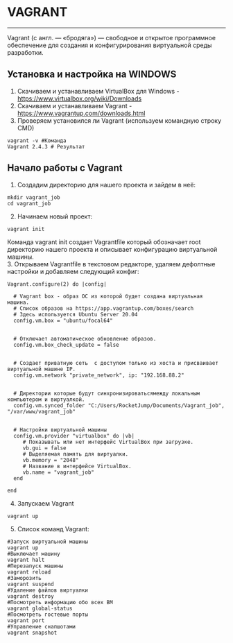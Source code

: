 # VAGRANT
_ _ _
Vagrant (с англ. — «бродяга») — свободное и открытое программное обеспечение для создания и конфигурирования виртуальной среды разработки.

## Установка и настройка на WINDOWS
1. Скачиваем и устанавливаем VirtualBox для Windows - https://www.virtualbox.org/wiki/Downloads
2. Скачиваем и устанавливаем Vagrant - https://www.vagrantup.com/downloads.html
3. Проверяем установился ли Vagrant (используем командную строку CMD)
```
vagrant -v #Команда
Vagrant 2.4.3 # Результат
```

## Начало работы с Vagrant
1. Создадим директорию для нашего  проекта и зайдем в неё:
```
mkdir vagrant_job
cd vagrant_job
```
2. Начинаем новый проект:
```
vagrant init
```
Команда vagrant init создает Vagrantfile который обозначает root директорию нашего проекта и описывает конфигурацию виртуальной машины.    
3. Открываем Vagrantfile в текстовом редакторе, удаляем дефолтные настройки и добавляем следующий конфиг:
```
Vagrant.configure(2) do |config|

  # Vagrant box - образ ОС из которой будет создана виртуальная машина.
  # Список образов на https://app.vagrantup.com/boxes/search
  # Здесь используется Ubuntu Server 20.04 
  config.vm.box = "ubuntu/focal64"
  

  # Отключает автоматическое обновление образов.
  config.vm.box_check_update = false
  

  # Создает приватную сеть  с доступом только из хоста и присваивает виртуальной машине IP.
  config.vm.network "private_network", ip: "192.168.88.2"
  

  # Директории которые будут синхронизироватьсямежду локальным компьютером и виртуалкой.
  config.vm.synced_folder "C:/Users/RocketJump/Documents/Vagrant_job", "/var/www/vagrant_job"
  

  # Настройки виртуальной машины
  config.vm.provider "virtualbox" do |vb|
	 # Показывать или нет интерфейс VirtualBox при загрузке.
	 vb.gui = false
	 # Выделяемая память для виртуалки.
	 vb.memory = "2048"
	 # Название в интерфейсе VirtualBox.
	 vb.name = "vagrant_job"
  end  

end
```
4. Запускаем Vagrant
```
vagrant up
```
5. Список команд Vagrant:
```
#Запуск виртуальной машины
vagrant up
#Выключает машину
vagrant halt
#Перезапуск машины
vagrant reload
#Заморозить
vagrant suspend
#Удаление файлов виртуалки
vagrant destroy
#Посмотреть информацию обо всех ВМ
vagrant global-status
#Посмотреть гостевые порты
vagrant port
#Управление снапшотами
vagrant snapshot
```

